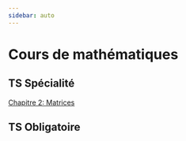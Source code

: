 ```yaml
---
sidebar: auto
---
```


# Cours de mathématiques

## TS Spécialité

[Chapitre 2: Matrices](./TS-Spe/C2-Matrices.md)

## TS Obligatoire